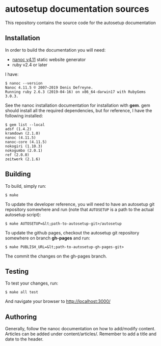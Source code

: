 autosetup documentation sources
===============================

This repository contains the source code for the autosetup documentation

Installation
------------

In order to build the documentation you will need:

* [nanoc v4.11](https://nanoc.ws) static website generator
* ruby v2.4 or later

I have:

```
$ nanoc --version
Nanoc 4.11.5 © 2007–2019 Denis Defreyne.
Running ruby 2.6.3 (2019-04-16) on x86_64-darwin17 with RubyGems 3.0.3.
```

See the nanoc installation documentation for installation with **gem**.
gem should install all the required dependencies, but for reference, I have the
following installed:

```
$ gem list --local
adsf (1.4.2)
kramdown (2.1.0)
nanoc (4.11.5)
nanoc-core (4.11.5)
nokogiri (1.10.3)
nokogumbo (2.0.1)
ref (2.0.0)
zeitwerk (2.1.6)
```

Building
--------

To build, simply run:

```
$ make
```

To update the developer reference, you will need to have an autosetup
git repository somewhere and run (note that `AUTOSETUP` is a path to the
actual autosetup script):

```
$ make AUTOSETUP=&lt;path-to-autosetup-git>/autosetup
```

To update the github pages, checkout the autosetup git repository somewhere
on branch **gh-pages** and run:

```
$ make PUBLISH_URL=&lt;path-to-autosetup-gh-pages-git>
```

The commit the changes on the gh-pages branch.

Testing
-------

To test your changes, run:

```
$ make all test
```

And navigate your browser to [http://localhost:3000/](http://localhost:3000/)

Authoring
---------

Generally, follow the nanoc documentation on how to add/modify content.
Articles can be added under content/articles/.
Remember to add a title and date to the header.
